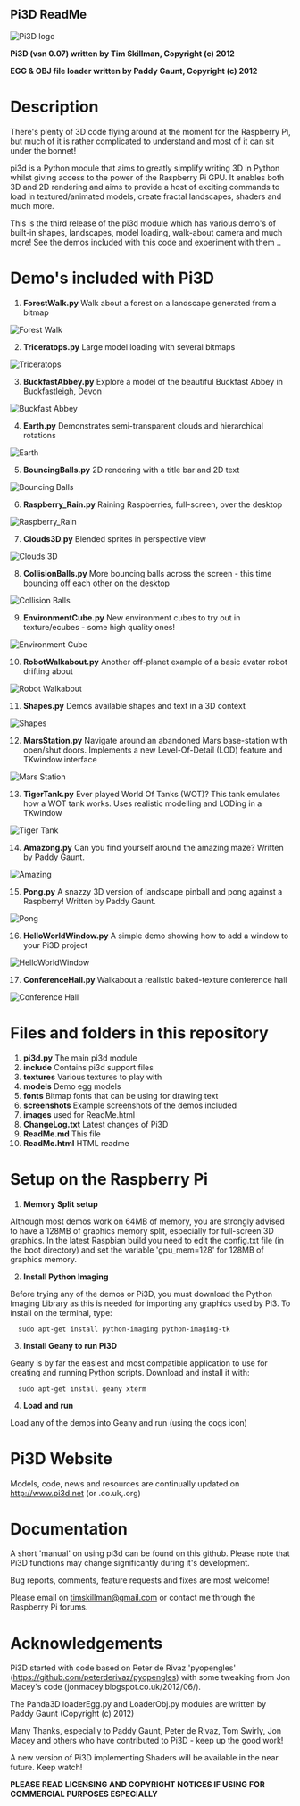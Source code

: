 ## **Pi3D ReadMe**

![Pi3D logo](http://www.skillmanmedia.com/pi3d/images/rpi3dlogo256.png)

**Pi3D (vsn 0.07) written by Tim Skillman, Copyright (c) 2012**

**EGG & OBJ file loader written by Paddy Gaunt, Copyright (c) 2012**

# Description

There's plenty of 3D code flying around at the moment for the Raspberry Pi, but much of it is rather complicated to understand and most of it can sit under the bonnet!

pi3d is a Python module that aims to greatly simplify writing 3D in Python whilst giving access to the power of the Raspberry Pi GPU. It enables both 3D and 2D rendering and aims to provide a host of exciting commands to load in textured/animated models, create fractal landscapes, shaders and much more.

This is the third release of the pi3d module which has various demo's of built-in shapes, landscapes, model loading, walk-about camera and much more! See the demos included with this code and experiment with them ..


# Demo's included with Pi3D

1) **ForestWalk.py** Walk about a forest on a landscape generated from a bitmap

![Forest Walk](http://www.skillmanmedia.com/pi3d/images/ForestWalk_sml.png)

2) **Triceratops.py** Large model loading with several bitmaps

![Triceratops](http://www.skillmanmedia.com/pi3d/images/Triceratops_sml.png)

3) **BuckfastAbbey.py** Explore a model of the beautiful Buckfast Abbey in Buckfastleigh, Devon

![Buckfast Abbey](http://www.skillmanmedia.com/pi3d/images/BuckfastAbbey_sml.png)

4) **Earth.py** Demonstrates semi-transparent clouds and hierarchical rotations 

![Earth](http://www.skillmanmedia.com/pi3d/images/earthPic_sml.png)

5) **BouncingBalls.py** 2D rendering with a title bar and 2D text 

![Bouncing Balls](http://www.skillmanmedia.com/pi3d/images/bouncingballs_sml.jpg)

6) **Raspberry_Rain.py** Raining Raspberries,  full-screen, over the desktop 

![Raspberry_Rain](http://www.skillmanmedia.com/pi3d/images/raspberryRain_sml.png)

7) **Clouds3D.py** Blended sprites in perspective view 

![Clouds 3D](http://www.skillmanmedia.com/pi3d/images/clouds3D_sml.png)

8) **CollisionBalls.py** More bouncing balls across the screen - this time bouncing off each other on the desktop

![Collision Balls](http://www.skillmanmedia.com/pi3d/images/collisionballs.jpg)

9) **EnvironmentCube.py** New environment cubes to try out in texture/ecubes - some high quality ones!

![Environment Cube](http://www.skillmanmedia.com/pi3d/images/envcube_sml.png)

10) **RobotWalkabout.py** Another off-planet example of a basic avatar robot drifting about

![Robot Walkabout](http://www.skillmanmedia.com/pi3d/images/walkaboutRobot_sml.png)

11) **Shapes.py** Demos available shapes and text in a 3D context

![Shapes](http://www.skillmanmedia.com/pi3d/images/shapes_sml.png)

12) **MarsStation.py** Navigate around an abandoned Mars base-station with open/shut doors. 
Implements a new Level-Of-Detail (LOD) feature and TKwindow interface

![Mars Station](http://www.skillmanmedia.com/pi3d/images/MegaStation_sml.png)

13) **TigerTank.py** Ever played World Of Tanks (WOT)? This tank emulates how a WOT tank works. 
Uses realistic modelling and LODing in a TKwindow

![Tiger Tank](http://www.skillmanmedia.com/pi3d/images/TigerTank_sm.png)

14) **Amazong.py** Can you find yourself around the amazing maze?  Written by Paddy Gaunt.

![Amazing](http://www.skillmanmedia.com/pi3d/images/amazing_sml.png)

15) **Pong.py**  A snazzy 3D version of landscape pinball and pong against a Raspberry!   Written by Paddy Gaunt.

![Pong](http://www.skillmanmedia.com/pi3d/images/pong_sml.png)

16) **HelloWorldWindow.py** A simple demo showing how to add a window to your Pi3D project

![HelloWorldWindow](http://www.skillmanmedia.com/pi3d/images/earthPic_sml.png)

17) **ConferenceHall.py** Walkabout a realistic baked-texture conference hall

![Conference Hall](http://www.skillmanmedia.com/pi3d/images/confHall_sml.png)


# Files and folders in this repository


1. **pi3d.py** The main pi3d module
2. **include** Contains pi3d support files
3. **textures** Various textures to play with
4. **models** Demo egg models
5. **fonts** Bitmap fonts that can be using for drawing text
6. **screenshots** Example screenshots of the demos included
7. **images** used for ReadMe.html
8. **ChangeLog.txt** Latest changes of Pi3D
9. **ReadMe.md** This file
10. **ReadMe.html** HTML readme


# Setup on the Raspberry Pi


1) **Memory Split setup**

Although most demos work on 64MB of memory, you are strongly advised to have a 128MB of graphics memory split, especially for full-screen 3D graphics.  In the latest Raspbian build you need to edit the config.txt file (in the boot directory) and set the variable 'gpu_mem=128' for 128MB of graphics memory.
 

2) **Install Python Imaging**

Before trying any of the demos or Pi3D, you must download the Python Imaging Library as this is needed for importing any graphics used by Pi3. To install on the terminal, type: 

      sudo apt-get install python-imaging python-imaging-tk


3) **Install Geany to run Pi3D**

Geany is by far the easiest and most compatible application to use for creating and running Python scripts. Download and install it with:

      sudo apt-get install geany xterm

4) **Load and run**


Load any of the demos into Geany and run (using the cogs icon)



# Pi3D Website


Models, code, news and resources are continually updated on http://www.pi3d.net (or .co.uk,.org)


# Documentation


A short 'manual' on using pi3d can be found on this github. Please note that Pi3D functions may change significantly during it's development.

Bug reports, comments, feature requests and fixes are most welcome!

Please email on timskillman@gmail.com or contact me through the Raspberry Pi forums.

# Acknowledgements

Pi3D started with code based on Peter de Rivaz 'pyopengles' (https://github.com/peterderivaz/pyopengles) with some tweaking from Jon Macey's code (jonmacey.blogspot.co.uk/2012/06/). 

The Panda3D loaderEgg.py and LoaderObj.py modules are written by Paddy Gaunt (Copyright (c) 2012)

Many Thanks, especially to Paddy Gaunt, Peter de Rivaz, Tom Swirly, Jon Macey and others who have contributed to Pi3D - keep up the good work!

A new version of Pi3D implementing Shaders will be available in the near future. Keep watch!


**PLEASE READ LICENSING AND COPYRIGHT NOTICES IF USING FOR COMMERCIAL PURPOSES ESPECIALLY**


